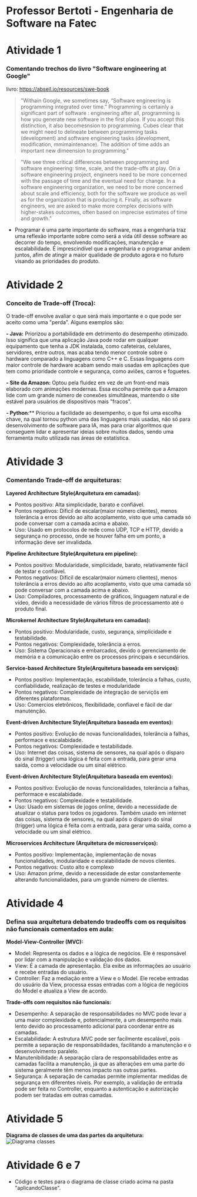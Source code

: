 # Professor Bertoti - Engenharia de Software na Fatec

# Atividade 1

### Comentando trechos do livro "Software engineering at Google"
livro: https://abseil.io/resources/swe-book

>"Withain Google, we sometimes say, “Software engineering is programming integrated over time.” Programming is certainly a significant part of software : engineering after all, programming is how you generate new software in the first place. If you accept this distinction, it also becomesnsion to programming. Cubes clear that we might need to delineate between programming tasks (development) and software engineering tasks (development, modification, mmimaintenance). The addition of time adds an important new dimeension to programming."

>"We see three critical differences between programming and software engineering: time, scale, and the trade-offs at play. On a software engineering project, engineers need to be more concerned with the passage of time and the eventual need for change. In a software engineering organization, we need to be more concerned about scale and efficiency, both for the software we produce as well as for the organization that is producing it. Finally, as software engineers, we are asked to make more complex decisions with higher-stakes outcomes, often based on imprecise estimates of time and growth."

- Programar é uma parte importante do software, mas a engenharia traz uma reflexão importante sobre como será a vida útil desse software ao decorrer do tempo, envolvendo modificações, manutenção e escalabilidade. É imprescindível que a engenharia e o programar andem juntos, afim de atingir a maior qualidade de produto agora e no futuro visando as prioridades do produto. 

# Atividade 2

### Conceito de Trade-off (Troca):

O trade-off envolve avaliar o que será mais importante e o que pode ser aceito como uma "perda". Alguns exemplos são:

**- Java:** Priorizou a portabilidade em detrimento do desempenho otimizado. Isso significa que uma aplicação Java pode rodar em qualquer equipamento que tenha a JDK instalada, como cafeteiras, celulares, servidores, entre outros, mas acaba tendo menor controle sobre o hardware comparado a linguagens como C++ e C. Essas linguagens com maior controle de hardware acabam sendo mais usadas em aplicações que tem como prioridade controle e segurança, como aviões, carros e foguetes.

**- Site da Amazon:** Optou pela fluidez em vez de um front-end mais elaborado com animações modernas. Essa escolha permite que a Amazon lide com um grande número de conexões simultâneas, mantendo o site estável para usuários de dispositivos mais "fracos".

**- Python**:** Prioriou a facilidade ao desempenho, o que foi uma escolha chave, na qual tornou python uma das linguagens mais usadas, não só para desenvolvimento de software para IA, mas para criar algoritmos que conseguem lidar e apresentar ideias sobre muitos dados, sendo uma ferramenta muito utilizada nas áreas de estatística.

# Atividade 3

### Comentando Trade-off de arquiteturas:
**Layered Architecture Style(Arquitetura em camadas):**
- Pontos positivo: Alta simplicidade, barato e confiável.
- Pontos negativos: Dificil de escalar(maior número clientes), menos tolerância a erros devido ao alto acoplamento, visto que uma camada só pode conversar com a camada acima e abaixo.
- Uso: Usado em protocolos de rede como UDP, TCP e HTTP, devido a segurança no processo, onde se houver falha em um ponto, a informação deve ser invalidada.

**Pipeline Architecture Style(Arquitetura em pipeline):**
- Pontos positivo: Modularidade, simplicidade, barato, relativamente fácil de testar e confiável.
- Pontos negativos: Dificil de escalar(maior número clientes), menos tolerância a erros devido ao alto acoplamento, visto que uma camada só pode conversar com a camada acima e abaixo.
- Uso: Compiladores, processamento de gráficos, linguagem natural e de vídeo, devido a necessidade de vários filtros de processamento até o produto final.
  
  
**Microkernel Architecture Style(Arquitetura em camadas):**
- Pontos positivo: Modularidade, custo, segurança, simplicidade e testabilidade.
- Pontos negativos: Complexidade, tolerância a erros. 
- Uso: Sistema Operacionais e embarcados, devido o gerenciamento de memória e a comunicação entre os processos principais e secundários.

**Service-based Architecture Style(Arquitetura baseada em serviços):**
- Pontos positivo: Implementação, escabilidade, tolerância a falhas, custo, confiabilidade, realização de testes e modularidade
- Pontos negativos: Complexidade de integração de serviçõs em diferentes plataformas.
- Uso: Comercios eletrônicos, flexíbilidade, confiavel e fácil de dar manutenção.

**Event-driven Architecture Style(Arquitetura baseada em eventos):**
- Pontos positivo: Evolução de novas funcionalidades, tolerância a falhas, performace e escalabidade.
- Pontos negativos: Complexidade e testabilidade.
- Uso: Internet das coisas, sistema de sensores, na qual após o disparo do sinal (trigger) uma lógica é feita com a entrada, para gerar uma saída, como a velocidade ou um sinal elétrico.

**Event-driven Architecture Style(Arquitetura baseada em eventos):**
- Pontos positivo: Evolução de novas funcionalidades, tolerância a falhas, performace e escalabidade.
- Pontos negativos: Complexidade e testabilidade.
- Uso: Usado em sistemas de jogos online, devido a necessidade de atualizar o status para todos os jogadores. Também usado em internet das coisas, sistema de sensores, na qual após o disparo do sinal (trigger) uma lógica é feita com a entrada, para gerar uma saída, como a velocidade ou um sinal elétrico.

**Microservices Architecture (Arquitetura de microsserviços):**
- Pontos positivo:  Implementação, implementação de novas funcionalidades, modularidade e escalabilidade de novos clientes.
- Pontos negativos: Custo alto e complexo
- Uso: Amazon prime, devido a necessidade de estar constantemente alterando funcionalidades, para um grande número de clientes.

# Atividade 4

### Defina sua arquitetura debatendo tradeoffs com os requisitos não funcionais comentados em aula:
**Model-View-Controller (MVC):**

- Model: Representa os dados e a lógica de negócios. Ele é responsável por lidar com a manipulação e validação dos dados.
- View: É a camada de apresentação. Ela exibe as informações ao usuário e recebe entradas do usuário.
- Controller: Faz a mediação entre a View e o Model. Ele recebe entradas do usuário da View, processa essas entradas com a lógica de negócios do Model e atualiza a View de acordo.

**Trade-offs com requisitos não funcionais:**

- Desempenho: A separação de responsabilidades no MVC pode levar a uma maior complexidade e, potencialmente, a um desempenho mais lento devido ao processamento adicional para coordenar entre as camadas.
- Escalabilidade: A estrutura MVC pode ser facilmente escalável, pois permite a separação de responsabilidades, facilitando a manutenção e o desenvolvimento paralelo.
- Manutenibilidade: A separação clara de responsabilidades entre as camadas facilita a manutenção, já que as alterações em uma parte do sistema geralmente têm menos impacto nas outras partes.
- Segurança: A separação de camadas permite implementar medidas de segurança em diferentes níveis. Por exemplo, a validação de entrada pode ser feita no Controller, enquanto a autenticação e autorização podem ser tratadas em outras camadas.

# Atividade 5
**Diagrama de classes de uma das partes da arquitetura:**
![Diagrama classes](https://github.com/MateusMSoares/bertoti/assets/74261014/13addebf-5152-4924-b2d9-ab4293327347)

# Atividade 6 e 7
- Código e testes para o diagrama de classe criado acima na pasta "aplicandoClasse".



